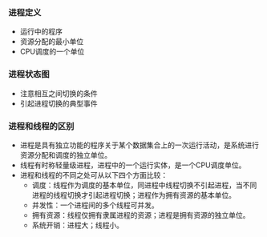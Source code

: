 ### 进程定义
- 运行中的程序
- 资源分配的最小单位
- CPU调度的一个单位
### 进程状态图
- 注意相互之间切换的条件
- 引起进程切换的典型事件
### 进程和线程的区别
- 进程是具有独立功能的程序关于某个数据集合上的一次运行活动，是系统进行资源分配和调度的独立单位。
- 线程有时称轻量级进程，进程中的一个运行实体，是一个CPU调度单位。
- 进程和线程的不同之处可从以下四个方面比较：
	- 调度：线程作为调度的基本单位，同进程中线程切换不引起进程，当不同进程的线程切换才引起进程切换；进程作为拥有资源的基本单位。
	- 并发性：一个进程间的多个线程可并发。
	- 拥有资源：线程仅拥有隶属进程的资源；进程是拥有资源的独立单位。
	- 系统开销：进程大；线程小。

